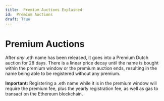 ```yaml
---
title:  Premium Auctions Explained
id:  Premium Auctions
draft: True
---
```


# Premium Auctions

After _any_ .eth name has been released, it goes into a Premium Dutch auction for 28 days. There is a linear price decay until the name is bought within the premium window or the premium auction ends, resulting in the name being able to be registered without any premium.

**Important:** Registering a .eth name while it is in the premium window will require the premium fee, plus the yearly registration fee, as well as gas to transact on the Ethereum blockchain.

<!-- 
### References:

* [What is a premium auction?](../../../ens-domain-faqs/registrations-and-extensions/what-is-a-premium-auction.md)
* [\[EP5\] \[Executable\] Set the temporary premium start price to $100,000](https://docs.ens.domains/v/governance/governance-proposals/ep5-executable-set-the-temporary-premium-start-price-to-usd100-000)
* [Dutch auction - Wikipedia](https://en.wikipedia.org/wiki/Dutch\_auction) 
-->